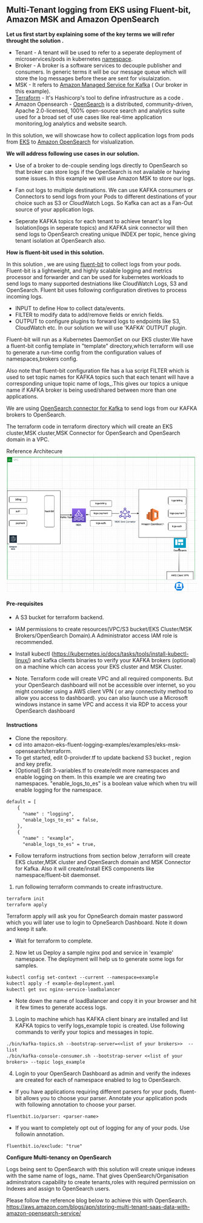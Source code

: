 ## Multi-Tenant logging from EKS using Fluent-bit, Amazon MSK and  Amazon OpenSearch

**Let us first start by explaining some of the key terms we will refer throught the solution .**

*  Tenant - A tenant will be used to refer to a seperate deployment of microservices/pods in kubernetes [namespace](https://kubernetes.io/docs/concepts/overview/working-with-objects/namespaces/).
* Broker - A broker is a software services to decouple publisher and consumers. In generic terms it will be our message queue which will store the log messages before these are sent for visulaization. 
* MSK - It refers to [Amazon Managed Service for Kafka](https://aws.amazon.com/msk/) ( Our broker in this example).
* [Terraform](https://www.terraform.io/) - It's Hashicorp's tool to define infrastructure as a code .
* Amazon Opensearch - [OpenSearch](https://aws.amazon.com/what-is/opensearch/) is a distributed, community-driven, Apache 2.0-licensed, 100% open-source search and analytics suite used for a broad set of use cases like real-time application monitoring,log analytics and website search.

In this solution, we will showcase how to collect application logs from pods from [EKS](https://aws.amazon.com/eks/) to [Amazon OpenSearch](https://aws.amazon.com/what-is/opensearch/) for vislualization. 


**We will address following use cases in our solution.**
* Use of a broker to de-couple sending logs directly to OpenSearch so that broker can store logs if the OpenSearch is not available or having  some issues. In this example we will use Amazon MSK to store our logs.

* Fan out logs to multiple destinations. We can use KAFKA consumers or Connectors to send logs from your Pods to different destinations of your choice such as S3 or CloudWatch Logs. So Kafka can act as a Fan-Out source of your application logs.

* Seperate KAFKA topics for each tenant to achieve tenant's log Isolation(logs in seperate topics) and KAFKA sink connector will then send logs to OpenSearch creating unique INDEX per topic, hence giving tenant isolation at OpenSearch also.

**How is fluent-bit used in this solution.**

In this solution , we are using  [fluent-bit](https://fluentbit.io/) to collect logs from your pods. Fluent-bit is a lightweight, and highly scalable logging and metrics processor and forwarder and can be used for kubernetes workloads  to send logs to many supported destniations like CloudWatch Logs, S3 and  OpenSearch. Fluent bit uses following configuration diretives to process incoming logs.

* INPUT to define How to collect data/events.
* FILTER to modify data to add/remove fields or enrich fields.
* OUTPUT to configure plugins to forward logs to endpoints like S3, CloudWatch etc. In our solution we will use 'KAFKA' OUTPUT plugin.

Fluent-bit will run as a Kubernetes DaemonSet on our EKS cluster.We have a fluent-bit config template in "template" directory,which terraform will use to generate a run-time config from the configuration values of namespaces,brokers config.

Also note that fluent-bit configuration file has a lua script FILTER  which is used to set topic names for KAFKA topics such that each tenant will have a corresponding unique topic name of logs_<namespace>.This gives our topics a unique name if KAFKA broker is being used/shared between more than one applications.

We are using [OpenSearch connector for Kafka](https://github.com/aiven/opensearch-connector-for-apache-kafka) to send logs from our KAFKA brokers to OpenSearch.

The terraform code in terraform directory which will create an EKS cluster,MSK cluster,MSK Connector for OpenSearch  and OpenSearch domain in a VPC.

Reference Architecure ![Architecture](Ref-Architecture.png?raw=true "Title")


#### Pre-requisites

* A S3 bucket for terraform backend.
* IAM permissions to create resources(VPC/S3 bucket/EKS Cluster/MSK Brokers/OpenSearch Domain).A Administrator access IAM role is recommended.
* Install kubectl (https://kubernetes.io/docs/tasks/tools/install-kubectl-linux/) and kafka clients binaries to verify your KAFKA brokers (optional) on a machine which can access your EKS cluster and MSK Cluster.


* Note. Terraform code will create VPC and all required components. But your OpenSearch dashboard will not be accessible over internet, so you might consider using a AWS client VPN ( or any connectivity method to allow you access to dashboard). you can also launch use a Microsoft windows instance in same VPC and access it via RDP to access your OpenSearch dashboard 

#### Instructions
* Clone the repository.
* cd into amazon-eks-fluent-logging-examples/examples/eks-msk-opensearch/terraform.
* To get started, edit 0-proivder.tf to update backend S3 bucket , region and key prefix.
* [Optional] Edit 3-variables.tf to create/edit more namespaces and enable logging on them. In this example we are creating two namespaces. "enable_logs_to_es" is a boolean value which when tru will enable logging for the namespace.
```
default = [
    {
      "name" : "logging",
      "enable_logs_to_es" = false,
    },
    {
      "name" : "example",
      "enable_logs_to_es" = true,
```

* Follow terraform instructions from section below ,terraform will create EKS cluster,MSK cluster and OpenSearch domain and MSK Connector for Kafka. Also it will create/install EKS components like namespace/fluent-bit daemonset.

1. run following  terraform commands to create infrastructure. 
```
terraform init
terraform apply

```
Terraform apply will ask you for OpneSearch domain master password which you will later use to login to OpneSearch Dashboard. Note it down and keep it safe.

* Wait for terraform to complete. 
2. Now let us Deploy a sample nginx pod and service  in 'example' namespace. The deployment will help us to generate some logs for samples.
```
kubectl config set-context --current --namespace=example
kubectl apply -f example-deployment.yaml
kubectl get svc nginx-service-loadbalancer

```
* Note down the name of loadBalancer and copy it in your browser and hit it few times to generate access logs.

3. Login to machine which has KAFKA client binary are installed and list KAFKA topics to verify logs_example topic is created. Use following commands to verify your topics and messages in topic.
 
```
./bin/kafka-topics.sh --bootstrap-server=<<list of your brokers>>  --list
./bin/kafka-console-consumer.sh --bootstrap-server <<list of your brokers> --topic logs_example    

```
4. Login to your OpenSearch Dashboard as admin and verify the indexes are created for each of namespace enabled to log to OpenSearch. 


* If you have applications requiring different parsers for your pods, fluent-bit allows you to choose your parser. Annotate your application pods with following annotation to choose your parser.
```
fluentbit.io/parser: <parser-name>
```
* If you want to completely opt out of logging for any of your pods. Use followin annotation.

```
fluentbit.io/exclude: "true"
```
    
 **Configure Multi-tenancy on OpenSearch**
    
 Logs being sent to OpenSearch with this solution will create unique indexes with the same name of logs_<namespace> name. That gives OpenSearch/Organisation adminstrators capability to create tenants,roles with required permission on Indexes and assign to OpenSearch users.
    
Please follow the reference blog below to achieve this with OpenSearch.
https://aws.amazon.com/blogs/apn/storing-multi-tenant-saas-data-with-amazon-opensearch-service/


